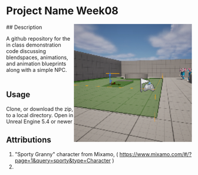 # Project Name  Week08
<img src="Saved/AutoScreenshot.png" width="320"  align="right" />
## Description

A github repository for the in class demonstration code discussing blendspaces, animations, and animation blueprints along with a simple NPC. <br><br> 
 
## Usage
Clone, or download the zip, to a local directory. Open in Unreal Engine 5.4 or newer

## Attributions
1) "Sporty Granny" character from Mixamo, ( https://www.mixamo.com/#/?page=1&query=sporty&type=Character )
2) 




